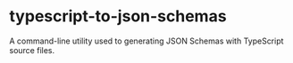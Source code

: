 # typescript-to-json-schemas
A command-line utility used to generating JSON Schemas with TypeScript source files.
